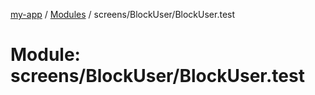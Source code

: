 [my-app](../README.md) / [Modules](../modules.md) / screens/BlockUser/BlockUser.test

# Module: screens/BlockUser/BlockUser.test
